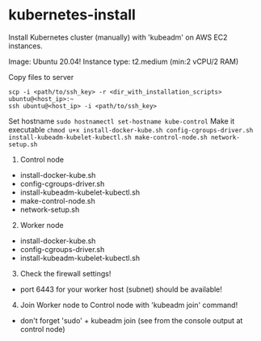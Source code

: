 # kubernetes-install
Install Kubernetes cluster (manually) with 'kubeadm' on AWS EC2 instances.

Image: Ubuntu 20.04!
Instance type: t2.medium (min:2 vCPU/2 RAM)

Copy files to server
```
scp -i <path/to/ssh_key> -r <dir_with_installation_scripts> ubuntu@<host_ip>:~
ssh ubuntu@<host_ip> -i <path/to/ssh_key>
```
Set hostname
`sudo hostnamectl set-hostname kube-control`
Make it executable
`chmod u+x install-docker-kube.sh config-cgroups-driver.sh install-kubeadm-kubelet-kubectl.sh make-control-node.sh network-setup.sh`

1. Control node
- install-docker-kube.sh
- config-cgroups-driver.sh
- install-kubeadm-kubelet-kubectl.sh
- make-control-node.sh
- network-setup.sh
2. Worker node 
- install-docker-kube.sh
- config-cgroups-driver.sh
- install-kubeadm-kubelet-kubectl.sh
3. Check the firewall settings!
- port 6443 for your worker host (subnet) should be available!
4. Join Worker node to Control node with 'kubeadm join' command!
- don't forget 'sudo' + kubeadm join (see from the console output at control node)
